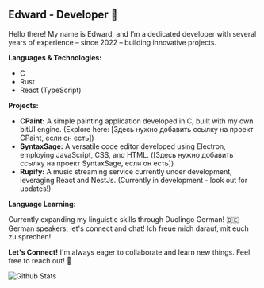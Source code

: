 ## Edward - Developer 🚀

Hello there! My name is Edward, and I’m a dedicated developer with several years of experience
– since 2022 – building innovative projects.

**Languages & Technologies:**

*   C
*   Rust
*   React (TypeScript)

**Projects:**

*   **CPaint:**  A simple painting application developed in C, built with my own bitUI engine.
(Explore here: [Здесь нужно добавить ссылку на проект CPaint, если он есть])
*   **SyntaxSage:** A versatile code editor developed using Electron, employing JavaScript,
CSS, and HTML. ([Здесь нужно добавить ссылку на проект SyntaxSage, если он есть])
*   **Rupify:** A music streaming service currently under development, leveraging React and
NestJs. (Currently in development - look out for updates!)

**Language Learning:**

Currently expanding my linguistic skills through Duolingo German! 🇩🇪  German speakers, let's
connect and chat!  Ich freue mich darauf, mit euch zu sprechen!

**Let's Connect!**  I'm always eager to collaborate and learn new things.  Feel free to reach
out! 🤝

![Github Stats](https://greptile-stats.vercel.app/api/widget/destro1t/stats)
<!---
destro1t/destro1t is a ✨ special ✨ repository because its `README.md` (this file) appears on your GitHub profile.
You can click the Preview link to take a look at your changes.
--->
